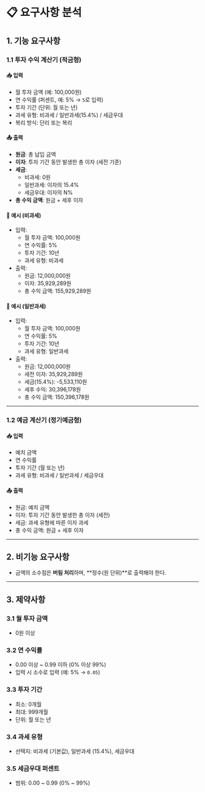 # 📋 요구사항 분석

## 1. 기능 요구사항

### 1.1 투자 수익 계산기 (적금형)

#### 📥 입력

- 월 투자 금액 (예: 100,000원)
- 연 수익률 (퍼센트, 예: 5% → `5`로 입력)
- 투자 기간 (단위: 월 또는 년)
- 과세 유형: 비과세 / 일반과세(15.4%) / 세금우대
- 복리 방식: 단리 또는 복리

#### 📤 출력

- **원금**: 총 납입 금액
- **이자**: 투자 기간 동안 발생한 총 이자 (세전 기준)
- **세금**:
    - 비과세: 0원
    - 일반과세: 이자의 15.4%
    - 세금우대: 이자의 N%
- **총 수익 금액**: 원금 + 세후 이자

#### 🧾 예시 (비과세)

- 입력:
    - 월 투자 금액: 100,000원
    - 연 수익률: 5%
    - 투자 기간: 10년
    - 과세 유형: 비과세
- 출력:
    - 원금: 12,000,000원
    - 이자: 35,929,289원
    - 총 수익 금액: 155,929,289원

#### 🧾 예시 (일반과세)

- 입력:
    - 월 투자 금액: 100,000원
    - 연 수익률: 5%
    - 투자 기간: 10년
    - 과세 유형: 일반과세
- 출력:
    - 원금: 12,000,000원
    - 세전 이자: 35,929,289원
    - 세금(15.4%): -5,533,110원
    - 세후 수익: 30,396,178원
    - 총 수익 금액: 150,396,178원

---

### 1.2 예금 계산기 (정기예금형)

#### 📥 입력

- 예치 금액
- 연 수익률
- 투자 기간 (월 또는 년)
- 과세 유형: 비과세 / 일반과세 / 세금우대

#### 📤 출력

- 원금: 예치 금액
- 이자: 투자 기간 동안 발생한 총 이자 (세전)
- 세금: 과세 유형에 따른 이자 과세
- 총 수익 금액: 원금 + 세후 이자

---

## 2. 비기능 요구사항

- 금액의 소수점은 **버림 처리**하며, **정수(원 단위)**로 출력해야 한다.

---

## 3. 제약사항

### 3.1 월 투자 금액

- 0원 이상

### 3.2 연 수익률

- 0.00 이상 ~ 0.99 이하 (0% 이상 99%)
- 입력 시 소수로 입력 (예: 5% → `0.05`)

### 3.3 투자 기간

- 최소: 0개월
- 최대: 999개월
- 단위: 월 또는 년

### 3.4 과세 유형

- 선택지: 비과세 (기본값), 일반과세 (15.4%), 세금우대

### 3.5 세금우대 퍼센트

- 범위: 0.00 ~ 0.99 (0% ~ 99%)
